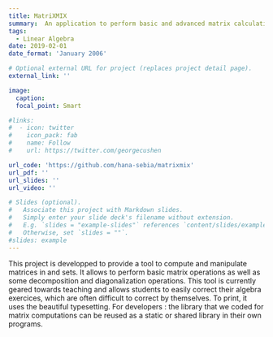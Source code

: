 ```yaml
---
title: MatriXMIX
summary:  An application to perform basic and advanced matrix calculations as well as operations related to matrix decomposition (under Linux and OSX).
tags:
  - Linear Algebra
date: 2019-02-01
date_format: 'January 2006'

# Optional external URL for project (replaces project detail page).
external_link: ''

image:
  caption:
  focal_point: Smart

#links:
#  - icon: twitter
#    icon_pack: fab
#    name: Follow
#    url: https://twitter.com/georgecushen

url_code: 'https://github.com/hana-sebia/matrixmix'
url_pdf: ''
url_slides: ''
url_video: ''

# Slides (optional).
#   Associate this project with Markdown slides.
#   Simply enter your slide deck's filename without extension.
#   E.g. `slides = "example-slides"` references `content/slides/example-slides.md`.
#   Otherwise, set `slides = ""`.
#slides: example
---
```


This project is developped to provide a tool to compute and manipulate matrices in and sets. It allows to perform basic matrix operations as well as some decomposition and diagonalization operations. This tool is currently geared towards teaching and allows students to easily correct their algebra exercices, which are often difficult to correct by themselves. To print, it uses the beautiful typesetting. For developers : the library that we coded for matrix computations can be reused as a static or shared library in their own programs.
